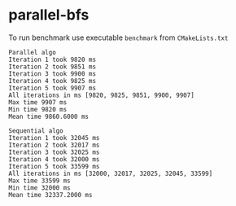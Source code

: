 # parallel-bfs

To run benchmark use executable `benchmark` from `CMakeLists.txt`

```
Parallel algo
Iteration 1 took 9820 ms
Iteration 2 took 9851 ms
Iteration 3 took 9900 ms
Iteration 4 took 9825 ms
Iteration 5 took 9907 ms
All iterations in ms [9820, 9825, 9851, 9900, 9907]
Max time 9907 ms
Min time 9820 ms
Mean time 9860.6000 ms

Sequential algo
Iteration 1 took 32045 ms
Iteration 2 took 32017 ms
Iteration 3 took 32025 ms
Iteration 4 took 32000 ms
Iteration 5 took 33599 ms
All iterations in ms [32000, 32017, 32025, 32045, 33599]
Max time 33599 ms
Min time 32000 ms
Mean time 32337.2000 ms
```
